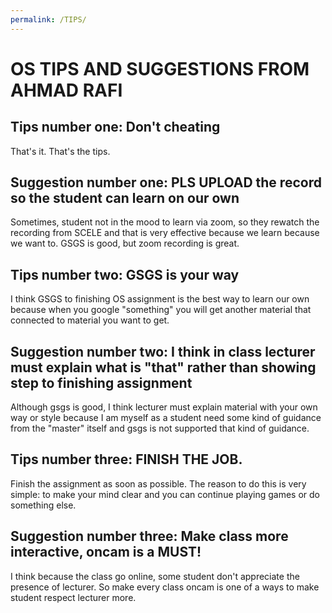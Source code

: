 ```yaml
---
permalink: /TIPS/
---
```


# OS TIPS AND SUGGESTIONS FROM AHMAD RAFI

## Tips number one: Don't cheating
That's it. That's the tips.

## Suggestion number one: PLS UPLOAD the record so the student can learn on our own
Sometimes, student not in the mood to learn via zoom, so they rewatch the recording
from SCELE and that is very effective because we learn because we want to. GSGS is good,
but zoom recording is great.

## Tips number two: GSGS is your way
I think GSGS to finishing OS assignment is the best way to learn our own because
when you google "something" you will get another material that connected to
material you want to get.

## Suggestion number two: I think in class lecturer must explain what is "that" rather than showing step to finishing assignment
Although gsgs is good, I think lecturer must explain material with your own way or style because I am myself as a student need
some kind of guidance from the "master" itself and gsgs is not supported that kind of guidance.

## Tips number three: FINISH THE JOB.
Finish the assignment as soon as possible. The reason to do this is very simple: to make your mind clear and you can
continue playing games or do something else.

## Suggestion number three: Make class more interactive, oncam is a MUST!
I think because the class go online, some student don't appreciate the presence of lecturer. So make every class oncam
is one of a ways to make student respect lecturer more.


